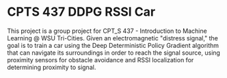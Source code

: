 # CPTS 437 DDPG RSSI Car
 This project is a group project for CPT_S 437 - Introduction to Machine Learning @ WSU Tri-Cities. Given an electromagnetic "distress signal," the goal is to train a car using the Deep Deterministic Policy Gradient algorithm that can navigate its surroundings in order to reach the signal source, using proximity sensors for obstacle avoidance and RSSI localization for determining proximity to signal.
